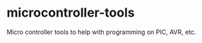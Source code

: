 microcontroller-tools
=====================

Micro controller tools to help with programming on PIC, AVR, etc.
